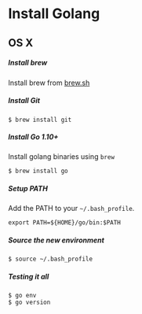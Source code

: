 # Install Golang

## OS X

##### Install brew

Install brew from [brew.sh](http://brew.sh/)

##### Install Git

```
$ brew install git 
```

##### Install Go 1.10+

Install golang binaries using `brew`

```
$ brew install go
```

##### Setup PATH

Add the PATH to your ``~/.bash_profile``. 

```
export PATH=${HOME}/go/bin:$PATH
```

##### Source the new environment

```
$ source ~/.bash_profile
```

##### Testing it all

```
$ go env
$ go version
```
